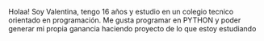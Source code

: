 Holaa! Soy Valentina, tengo 16 años y estudio en un colegio tecnico orientado en programación.
Me gusta programar en PYTHON y poder generar mi propia ganancia haciendo proyecto de lo que estoy estudiando 
